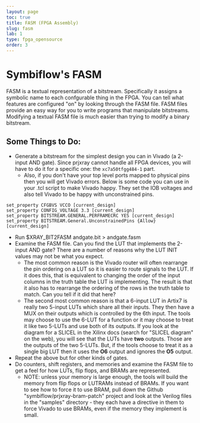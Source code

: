 ```yaml
---
layout: page
toc: true
title: FASM (FPGA Assembly)
slug: fasm
lab: 1
type: fpga_opensource
order: 3
---
```


# Symbiflow's FASM

FASM is a textual representation of a bitstream.  Specifically it assigns a symbolic name to each confgurable thing in the FPGA.  You can tell what features are configured "on" by looking through the FASM file.  FASM files provide an easy way for you to write programs that manipulate bitstreams.  Modifying a textual FASM file is much easier than trying to modify a binary bitstream.

## Some Things to Do:

* Generate a bitstream for the simplest design you can in Vivado (a 2-input AND gate).  Since prjxray cannot handle all FPGA devices, you will have to do it for a specific one: the `xc7a50tfgg484-1` part.
    * Also, if you don't have your top level ports mapped to physical pins then you will get Vivado errors.  Below is some code you can use in your .tcl script to make Vivado happy.  They set the IOB voltages and also tell Vivado to be happy with unconstrained pins.
```
set_property CFGBVS VCCO [current_design]
set_property CONFIG_VOLTAGE 3.3 [current_design]
set_property BITSTREAM.GENERAL.PERFRAMECRC YES [current_design]
set_property BITSTREAM.General.UnconstrainedPins {Allow} [current_design]
```
* Run $XRAY_BIT2FASM andgate.bit > andgate.fasm
* Examine the FASM file.  Can you find the LUT that implements the 2-input AND gate?  There are a number of reasons why the LUT INIT values may not be what you expect.  
    * The most common reason is the Vivado router will often rearrange the pin ordering on a LUT so it is easier to route signals to the LUT.  If it does this, that is equivalent to changing the order of the input columns in the truth table the LUT is implementing.  The result is that it also has to rearrange the ordering of the rows in the truth table to match.  Can you tell if it did that here?
    * The second most common reason is that a 6-input LUT in Artix7 is really two 5-input LUTs which share all their inputs.  They then have a MUX on their outputs which is controlled by the 6th input.  The tools may choose to use the 6-LUT for a function or it may choose to treat it like two 5-LUTs and use both of its outputs.  If you look at the diagram for a SLICEL in the Xilinx docs (search for "SLICEL diagram" on the web), you will see that the LUTs have **two** outputs.  Those are the outputs of the two 5-LUTs.  But, if the tools choose to treat it as a single big LUT then it uses the **O6** output and ignores the **O5** output.
* Repeat the above but for other kinds of gates.
* Do counters, shift registers, and memories and examine the FASM file to get a feel for how LUTs, flip flops, and BRAMs are represented.
    * NOTE: unless your memory is large enough, the tools will build the memory from flip flops or LUTRAMs instead of BRAMs.  If you want to see how to force it to use BRAM, pull down the Github "symbiflow/prjxray-bram-patch" project and look at the Verilog files in the "samples" directory - they each have a directive in them to force Vivado to use BRAMs, even if the memory they implement is small.
